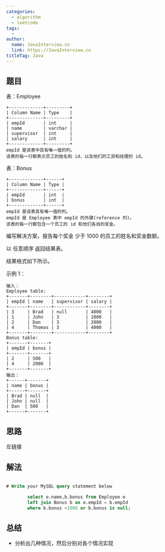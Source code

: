 ```yaml
---
categories:
  - algorithm
  - leetcode
tags:
  - 
author: 
  name: JavaInterview.cn
  link: https://JavaInterview.cn
titleTag: Java
---
```


## 题目

表：Employee

    +-------------+---------+
    | Column Name | Type    |
    +-------------+---------+
    | empId       | int     |
    | name        | varchar |
    | supervisor  | int     |
    | salary      | int     |
    +-------------+---------+
    empId 是该表中具有唯一值的列。
    该表的每一行都表示员工的姓名和 id，以及他们的工资和经理的 id。


表：Bonus

    +-------------+------+
    | Column Name | Type |
    +-------------+------+
    | empId       | int  |
    | bonus       | int  |
    +-------------+------+
    empId 是该表具有唯一值的列。
    empId 是 Employee 表中 empId 的外键(reference 列)。
    该表的每一行都包含一个员工的 id 和他们各自的奖金。


编写解决方案，报告每个奖金 少于 1000 的员工的姓名和奖金数额。

以 任意顺序 返回结果表。

结果格式如下所示。



示例 1：

    输入：
    Employee table:
    +-------+--------+------------+--------+
    | empId | name   | supervisor | salary |
    +-------+--------+------------+--------+
    | 3     | Brad   | null       | 4000   |
    | 1     | John   | 3          | 1000   |
    | 2     | Dan    | 3          | 2000   |
    | 4     | Thomas | 3          | 4000   |
    +-------+--------+------------+--------+
    Bonus table:
    +-------+-------+
    | empId | bonus |
    +-------+-------+
    | 2     | 500   |
    | 4     | 2000  |
    +-------+-------+
    输出：
    +------+-------+
    | name | bonus |
    +------+-------+
    | Brad | null  |
    | John | null  |
    | Dan  | 500   |
    +------+-------+


## 思路

左链接

## 解法
```sql

# Write your MySQL query statement below

        select e.name,b.bonus from Employee e
        left join Bonus b on e.empId = b.empId
        where b.bonus <1000 or b.bonus is null;

```

## 总结

- 分析出几种情况，然后分别对各个情况实现 
